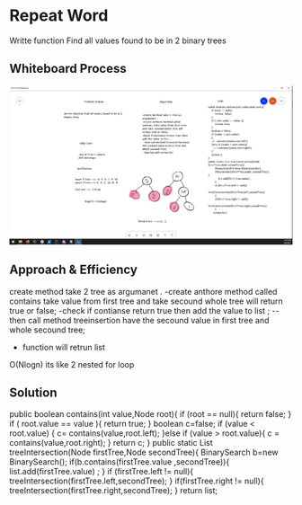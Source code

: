 # Repeat Word
<!-- Description of the challenge -->
Writte function Find all values found to be in 2 binary trees
## Whiteboard Process
<!-- Embedded whiteboard image -->
![image](treeIntersection.PNG)
## Approach & Efficiency
<!-- What approach did you take? Why? What is the Big O space/time for this approach? -->

create method take 2 tree as argumanet .
-create anthore method called contains take value from first tree and take secound whole tree will return true or false;
-check if contianse return true then add the value to list ;
--then call method treeinsertion have the secound value in first tree and whole secound tree;
- function will retrun list 

O(Nlogn) its like 2 nested for loop
## Solution
<!-- Show how to run your code, and examples of it in action -->
public boolean contains(int value,Node root){
    if (root == null){
        return  false;
    }
    if ( root.value == value ){
        return true;
    }
    boolean c=false;
    if (value < root.value)
    {
     c=  contains(value,root.left);
    }else if (value > root.value){
       c = contains(value,root.right);
    }
    return c;
}
public static List treeIntersection(Node firstTree,Node secondTree){
        BinarySearch b=new BinarySearch();
        if(b.contains(firstTree.value ,secondTree)){
            list.add(firstTree.value) ;
        }
        if (firstTree.left != null){
            treeIntersection(firstTree.left,secondTree);
        }
        if(firstTree.right != null){
            treeIntersection(firstTree.right,secondTree);
        }
      return list;